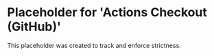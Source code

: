 ﻿# Placeholder for 'Actions Checkout (GitHub)'
This placeholder was created to track and enforce strictness.
